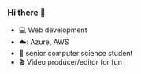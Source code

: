 ### Hi there 👋 
- :computer: Web development
- ☁️: Azure, AWS
- 🏫 senior computer science student
- 🎬 Video producer/editor for fun
